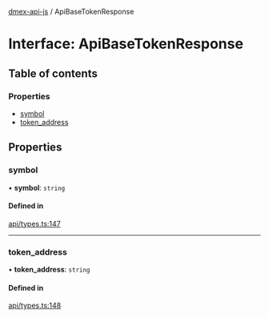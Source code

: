 [dmex-api-js](../README.md) / ApiBaseTokenResponse

# Interface: ApiBaseTokenResponse

## Table of contents

### Properties

- [symbol](ApiBaseTokenResponse.md#symbol)
- [token\_address](ApiBaseTokenResponse.md#token_address)

## Properties

### symbol

• **symbol**: `string`

#### Defined in

[api/types.ts:147](https://github.com/dmex-app/node-api-js/blob/37c40d0/src/api/types.ts#L147)

___

### token\_address

• **token\_address**: `string`

#### Defined in

[api/types.ts:148](https://github.com/dmex-app/node-api-js/blob/37c40d0/src/api/types.ts#L148)
